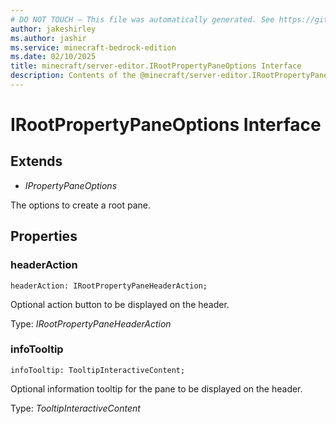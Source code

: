 ```yaml
---
# DO NOT TOUCH — This file was automatically generated. See https://github.com/mojang/minecraftapidocsgenerator to modify descriptions, examples, etc.
author: jakeshirley
ms.author: jashir
ms.service: minecraft-bedrock-edition
ms.date: 02/10/2025
title: minecraft/server-editor.IRootPropertyPaneOptions Interface
description: Contents of the @minecraft/server-editor.IRootPropertyPaneOptions class.
---
```

# IRootPropertyPaneOptions Interface

## Extends
- *IPropertyPaneOptions*

The options to create a root pane.

## Properties

### **headerAction**
`headerAction: IRootPropertyPaneHeaderAction;`

Optional action button to be displayed on the header.

Type: *IRootPropertyPaneHeaderAction*

### **infoTooltip**
`infoTooltip: TooltipInteractiveContent;`

Optional information tooltip for the pane to be displayed on the header.

Type: *TooltipInteractiveContent*
